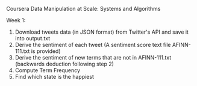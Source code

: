 Coursera Data Manipulation at Scale: Systems and Algorithms

Week 1:
1. Download tweets data (in JSON format) from Twitter's API and save it into output.txt
2. Derive the sentiment of each tweet (A sentiment score text file AFINN-111.txt is provided)
3. Derive the sentiment of new terms that are not in AFINN-111.txt (backwards deduction following step 2)
4. Compute Term Frequency
5. Find which state is the happiest


